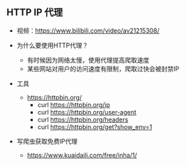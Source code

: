 ## HTTP IP 代理
- 视频：https://www.bilibili.com/video/av21215308/

- 为什么要使用HTTP代理？
    - 有时候因为网络太慢，使用代理提高爬取速度
    - 某些网站对用户的访问速度有限制，爬取过快会被封禁IP

- 工具
    - https://httpbin.org/
        - curl https://httpbin.org/ip
        - curl https://httpbin.org/user-agent
        - curl https://httpbin.org/headers
        - curl https://httpbin.org/get?show_env=1
        
- 写爬虫获取免费IP代理        
    - https://www.kuaidaili.com/free/inha/1/